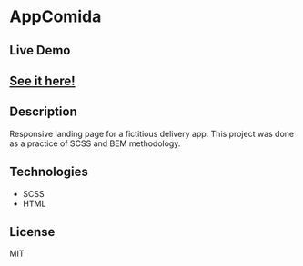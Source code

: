 # AppComida

## Live Demo
## <a href="#" target="_blank" >See it here!</a>

## Description

Responsive landing page for a fictitious delivery app. This project was done as a practice of SCSS and BEM methodology.

##  Technologies

- SCSS
- HTML

## License

MIT